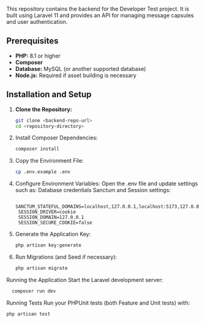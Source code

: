 This repository contains the backend for the Developer Test project. It is built using Laravel 11 and provides an API for managing message capsules and user authentication.


## Prerequisites

- **PHP:** 8.1 or higher  
- **Composer**  
- **Database:** MySQL (or another supported database)  
- **Node.js:** Required if asset building is necessary

## Installation and Setup

1. **Clone the Repository:**
   ```bash
   git clone <backend-repo-url>
   cd <repository-directory>
2. Install Composer Dependencies:
   ```bash
   composer install
3. Copy the Environment File:
   ```bash
   cp .env.example .env
4. Configure Environment Variables:
    Open the .env file and update settings such as:
      Database credentials
      Sanctum and Session settings:
   ```env
    SANCTUM_STATEFUL_DOMAINS=localhost,127.0.0.1,localhost:5173,127.0.0.1:5173
    SESSION_DRIVER=cookie
    SESSION_DOMAIN=127.0.0.1
    SESSION_SECURE_COOKIE=false
6. Generate the Application Key:
    ```bash
    php artisan key:generate

7. Run Migrations (and Seed if necessary):
   ```bash
   php artisan migrate

Running the Application
Start the Laravel development server:
```bash
  composer run dev  
```
Running Tests
Run your PHPUnit tests (both Feature and Unit tests) with:
```bash
php artisan test
```
